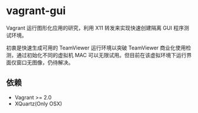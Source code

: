 # vagrant-gui

Vagrant 运行图形化应用的研究，利用 X11 转发来实现快速创建隔离 GUI 程序测试环境。

初衷是快速生成可用的 TeamViewer 运行环境以突破 TeamViewer 商业化使用检测，通过初始化不同的虚拟机 MAC 可以无限试用。但目前在该虚拟环境下运行界面仅窗口无图像，仍待解决。

## 依赖

- Vagrant >= 2.0
- XQuartz(Only OSX)
